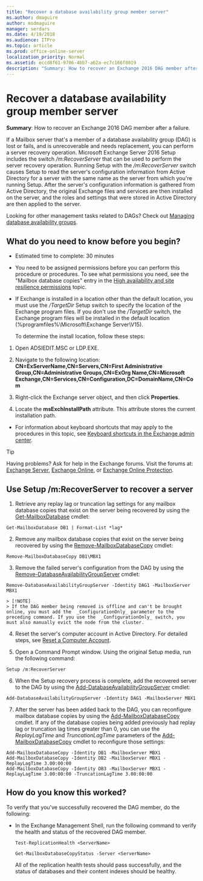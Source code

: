 ```yaml
---
title: "Recover a database availability group member server"
ms.author: dmaguire
author: msdmaguire
manager: serdars
ms.date: 4/19/2018
ms.audience: ITPro
ms.topic: article
ms.prod: office-online-server
localization_priority: Normal
ms.assetid: eccd8f61-9706-4bb7-a62a-ec7c166f8019
description: "Summary: How to recover an Exchange 2016 DAG member after a failure."
---
```


# Recover a database availability group member server

 **Summary**: How to recover an Exchange 2016 DAG member after a failure.
  
If a Mailbox server that's a member of a database availability group (DAG) is lost or fails, and is unrecoverable and needs replacement, you can perform a server recovery operation. Microsoft Exchange Server 2016 Setup includes the switch  _/m:RecoverServer_ that can be used to perform the server recovery operation. Running Setup with the  _/m:RecoverServer_ switch causes Setup to read the server's configuration information from Active Directory for a server with the same name as the server from which you're running Setup. After the server's configuration information is gathered from Active Directory, the original Exchange files and services are then installed on the server, and the roles and settings that were stored in Active Directory are then applied to the server. 
  
Looking for other management tasks related to DAGs? Check out [Managing database availability groups](http://technet.microsoft.com/library/4abde67b-4995-4a57-894f-ba76aa72341c.aspx).
  
## What do you need to know before you begin?

- Estimated time to complete: 30 minutes
    
- You need to be assigned permissions before you can perform this procedure or procedures. To see what permissions you need, see the "Mailbox database copies" entry in the [High availability and site resilience permissions](../../permissions/feature-permissions/ha-perms.md) topic. 
    
- If Exchange is installed in a location other than the default location, you must use the  _/TargetDir_ Setup switch to specify the location of the Exchange program files. If you don't use the  _/TargetDir_ switch, the Exchange program files will be installed in the default location (%programfiles%\Microsoft\Exchange Server\V15). 
    
    To determine the install location, follow these steps:
    
1. Open ADSIEDIT.MSC or LDP.EXE.
    
2. Navigate to the following location: **CN=ExServerName,CN=Servers,CN=First Administrative Group,CN=Administrative Groups,CN=ExOrg Name,CN=Microsoft Exchange,CN=Services,CN=Configuration,DC=DomainName,CN=Com**
    
3. Right-click the Exchange server object, and then click **Properties**.
    
4. Locate the **msExchInstallPath** attribute. This attribute stores the current installation path. 
    
- For information about keyboard shortcuts that may apply to the procedures in this topic, see [Keyboard shortcuts in the Exchange admin center](../../about-documentation/eac-keyboard-shortcuts.md).
    
> [!TIP]
> Having problems? Ask for help in the Exchange forums. Visit the forums at: [Exchange Server](https://go.microsoft.com/fwlink/p/?linkId=60612), [Exchange Online](https://go.microsoft.com/fwlink/p/?linkId=267542), or [Exchange Online Protection](https://go.microsoft.com/fwlink/p/?linkId=285351). 
  
## Use Setup /m:RecoverServer to recover a server

1. Retrieve any replay lag or truncation lag settings for any mailbox database copies that exist on the server being recovered by using the [Get-MailboxDatabase](http://technet.microsoft.com/library/e12bd6d3-3793-49cb-9ab6-948d42dd409e.aspx) cmdlet: 
    
  ```
  Get-MailboxDatabase DB1 | Format-List *lag*
  ```

2. Remove any mailbox database copies that exist on the server being recovered by using the [Remove-MailboxDatabaseCopy](http://technet.microsoft.com/library/18a41719-99dd-4bf7-97af-2e9b0e39ba2d.aspx) cmdlet: 
    
  ```
  Remove-MailboxDatabaseCopy DB1\MBX1
  ```

3. Remove the failed server's configuration from the DAG by using the [Remove-DatabaseAvailabilityGroupServer](http://technet.microsoft.com/library/49290be7-9d3d-4bc3-80ea-f1992fdd1d12.aspx) cmdlet: 
    
  ```
  Remove-DatabaseAvailabilityGroupServer -Identity DAG1 -MailboxServer MBX1
  ```

    > [!NOTE]
    > If the DAG member being removed is offline and can't be brought online, you must add the  _ConfigurationOnly_ parameter to the preceding command. If you use the  _ConfigurationOnly_ switch, you must also manually evict the node from the cluster. 
  
4. Reset the server's computer account in Active Directory. For detailed steps, see [Reset a Computer Account](https://go.microsoft.com/fwlink/p/?linkId=167188).
    
5. Open a Command Prompt window. Using the original Setup media, run the following command:
    
  ```
  Setup /m:RecoverServer
  ```

6. When the Setup recovery process is complete, add the recovered server to the DAG by using the [Add-DatabaseAvailabilityGroupServer](http://technet.microsoft.com/library/6bd0a3fe-dec6-47c2-b9a3-8dffb60e4aad.aspx) cmdlet: 
    
  ```
  Add-DatabaseAvailabilityGroupServer -Identity DAG1 -MailboxServer MBX1
  ```

7. After the server has been added back to the DAG, you can reconfigure mailbox database copies by using the [Add-MailboxDatabaseCopy](http://technet.microsoft.com/library/84198fa9-ac8e-44ea-bd7b-64fe1e83e709.aspx) cmdlet. If any of the database copies being added previously had replay lag or truncation lag times greater than 0, you can use the  _ReplayLagTime_ and  _TruncationLagTime_ parameters of the [Add-MailboxDatabaseCopy](http://technet.microsoft.com/library/84198fa9-ac8e-44ea-bd7b-64fe1e83e709.aspx) cmdlet to reconfigure those settings: 
    
  ```
  Add-MailboxDatabaseCopy -Identity DB1 -MailboxServer MBX1
  Add-MailboxDatabaseCopy -Identity DB2 -MailboxServer MBX1 -ReplayLagTime 3.00:00:00
  Add-MailboxDatabaseCopy -Identity DB3 -MailboxServer MBX1 -ReplayLagTime 3.00:00:00 -TruncationLagTime 3.00:00:00
  ```

## How do you know this worked?

To verify that you've successfully recovered the DAG member, do the following:
  
- In the Exchange Management Shell, run the following command to verify the health and status of the recovered DAG member.
    
  ```
  Test-ReplicationHealth <ServerName>
  ```

  ```
  Get-MailboxDatabaseCopyStatus -Server <ServerName>
  ```

    All of the replication health tests should pass successfully, and the status of databases and their content indexes should be healthy.
    

